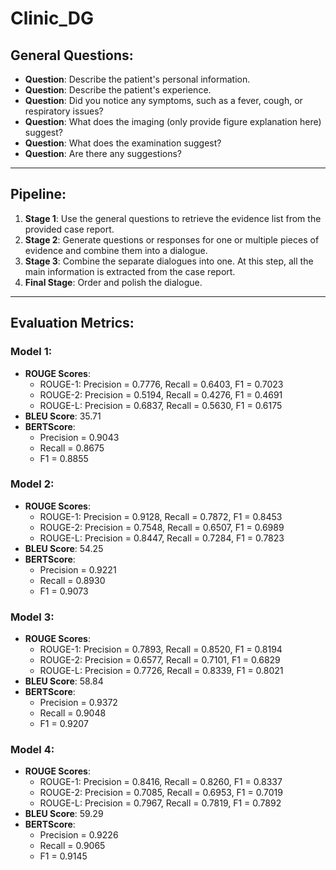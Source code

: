 # Clinic_DG

## General Questions:
- **Question**: Describe the patient's personal information.
- **Question**: Describe the patient's experience.
- **Question**: Did you notice any symptoms, such as a fever, cough, or respiratory issues?
- **Question**: What does the imaging (only provide figure explanation here) suggest?
- **Question**: What does the examination suggest?
- **Question**: Are there any suggestions?

---

## Pipeline:
1. **Stage 1**: Use the general questions to retrieve the evidence list from the provided case report.
2. **Stage 2**: Generate questions or responses for one or multiple pieces of evidence and combine them into a dialogue.
3. **Stage 3**: Combine the separate dialogues into one. At this step, all the main information is extracted from the case report.
4. **Final Stage**: Order and polish the dialogue.

---

## Evaluation Metrics:

### Model 1:
- **ROUGE Scores**:
  - ROUGE-1: Precision = 0.7776, Recall = 0.6403, F1 = 0.7023
  - ROUGE-2: Precision = 0.5194, Recall = 0.4276, F1 = 0.4691
  - ROUGE-L: Precision = 0.6837, Recall = 0.5630, F1 = 0.6175
- **BLEU Score**: 35.71
- **BERTScore**:
  - Precision = 0.9043
  - Recall = 0.8675
  - F1 = 0.8855

### Model 2:
- **ROUGE Scores**:
  - ROUGE-1: Precision = 0.9128, Recall = 0.7872, F1 = 0.8453
  - ROUGE-2: Precision = 0.7548, Recall = 0.6507, F1 = 0.6989
  - ROUGE-L: Precision = 0.8447, Recall = 0.7284, F1 = 0.7823
- **BLEU Score**: 54.25
- **BERTScore**:
  - Precision = 0.9221
  - Recall = 0.8930
  - F1 = 0.9073

### Model 3:
- **ROUGE Scores**:
  - ROUGE-1: Precision = 0.7893, Recall = 0.8520, F1 = 0.8194
  - ROUGE-2: Precision = 0.6577, Recall = 0.7101, F1 = 0.6829
  - ROUGE-L: Precision = 0.7726, Recall = 0.8339, F1 = 0.8021
- **BLEU Score**: 58.84
- **BERTScore**:
  - Precision = 0.9372
  - Recall = 0.9048
  - F1 = 0.9207

### Model 4:
- **ROUGE Scores**:
  - ROUGE-1: Precision = 0.8416, Recall = 0.8260, F1 = 0.8337
  - ROUGE-2: Precision = 0.7085, Recall = 0.6953, F1 = 0.7019
  - ROUGE-L: Precision = 0.7967, Recall = 0.7819, F1 = 0.7892
- **BLEU Score**: 59.29
- **BERTScore**:
  - Precision = 0.9226
  - Recall = 0.9065
  - F1 = 0.9145
